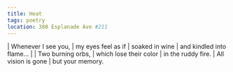 ```yaml
---
title: Heat
tags: poetry
location: 380 Esplanade Ave #211
---
```


| Whenever I see you,
| my eyes feel as if
| soaked in wine
| and kindled into flame...
|
| Two burning orbs,
| which lose their color
| in the ruddy fire.
| All vision is gone
| but your memory.
